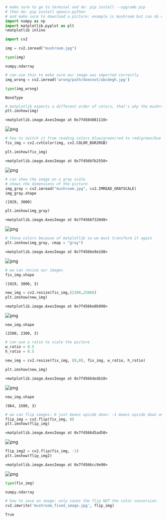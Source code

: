 ```python
# make sure to go to terminal and do: pip install --upgrade pip 
# then do: pip install opencv-python
# and make sure to download a picture: example is mushroom but can do dog (jpg file only)
import numpy as np 
import matplotlib.pyplot as plt 
%matplotlib inline
```


```python
import cv2
```


```python
img = cv2.imread("mushroom.jpg")
```


```python
type(img)
```




    numpy.ndarray




```python
# can use this to make sure our image was imported correctly 
img_wrong = cv2.imread('wrong/path/doesnot/abcdegh.jpg')
```


```python
type(img_wrong)
```




    NoneType




```python
# matplotlib expects a different order of colors, that's why the mushrooms are blue and not red like the original picture 
plt.imshow(img)
```




    <matplotlib.image.AxesImage at 0x7f4584081110>




![png](output_6_1.png)



```python
# how to switch it from reading colors blue/green/red to red/green/bue 
fix_img = cv2.cvtColor(img, cv2.COLOR_BGR2RGB)
```


```python
plt.imshow(fix_img)
```




    <matplotlib.image.AxesImage at 0x7f4566fb2550>




![png](output_8_1.png)



```python
# can show the image on a gray scale 
# shows the dimensions of the picture 
img_gray = cv2.imread("mushroom.jpg", cv2.IMREAD_GRAYSCALE)
img_gray.shape
```




    (1929, 3000)




```python
plt.imshow(img_gray)
```




    <matplotlib.image.AxesImage at 0x7f4566f320d0>




![png](output_10_1.png)



```python
# those colors because of matplotlib so we must transform it again
plt.imshow(img_gray, cmap = "gray")
```




    <matplotlib.image.AxesImage at 0x7f4566e9e2d0>




![png](output_11_1.png)



```python
# we can resize our images 
fix_img.shape
```




    (1929, 3000, 3)




```python
new_img = cv2.resize(fix_img,(2300,2500))
plt.imshow(new_img)
```




    <matplotlib.image.AxesImage at 0x7f4566e0b990>




![png](output_13_1.png)



```python
new_img.shape
```




    (2500, 2300, 3)




```python
# can use a ratio to scale the picture 
w_ratio = 0.5 
h_ratio = 0.5 

new_img = cv2.resize(fix_img, (0,0), fix_img, w_ratio, h_ratio)
```


```python
plt.imshow(new_img)
```




    <matplotlib.image.AxesImage at 0x7f4566dedb10>




![png](output_16_1.png)



```python
new_img.shape
```




    (964, 1500, 3)




```python
# we can flip images: 0 just means upside down: -1 means upside down and horizontally flipped 
flip_img = cv2.flip(fix_img, 0)
plt.imshow(flip_img)
```




    <matplotlib.image.AxesImage at 0x7f4566d5ad50>




![png](output_18_1.png)



```python
flip_img2 = cv2.flip(fix_img, -1)
plt.imshow(flip_img2)
```




    <matplotlib.image.AxesImage at 0x7f4566cc9e90>




![png](output_19_1.png)



```python
type(fix_img)
```




    numpy.ndarray




```python
# how to save an image: only saves the flip NOT the color conversion 
cv2.imwrite('mushroom_fixed_image.jpg', flip_img)
```




    True


